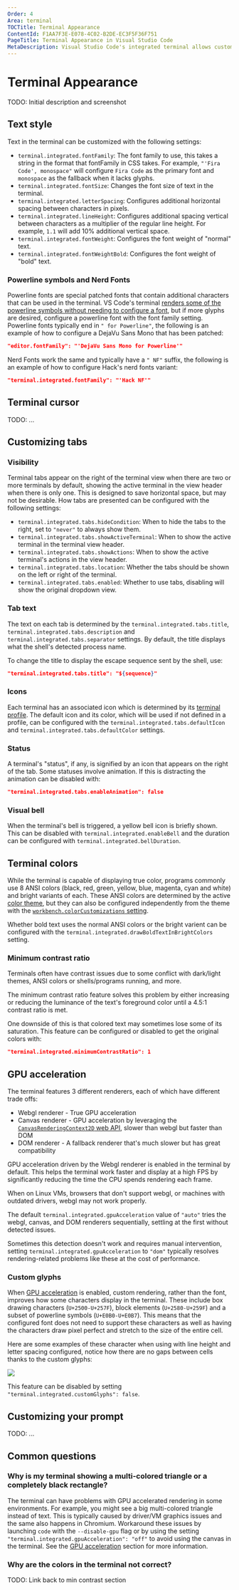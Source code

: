 ```yaml
---
Order: 4
Area: terminal
TOCTitle: Terminal Appearance
ContentId: F1AA7F3E-E078-4C02-B2DE-EC3F5F36F751
PageTitle: Terminal Appearance in Visual Studio Code
MetaDescription: Visual Studio Code's integrated terminal allows customizing its appearance in various ways.
---
```

# Terminal Appearance

TODO: Initial description and screenshot

## Text style

Text in the terminal can be customized with the following settings:

- `terminal.integrated.fontFamily`: The font family to use, this takes a string in the format that fontFamily in CSS takes. For example, `"'Fira Code', monospace"` will configure `Fira Code` as the primary font and `monospace` as the fallback when it lacks glyphs.
- `terminal.integrated.fontSize`: Changes the font size of text in the terminal.
- `terminal.integrated.letterSpacing`: Configures additional horizontal spacing between characters in pixels.
- `terminal.integrated.lineHeight`: Configures additional spacing vertical between characters as a multiplier of the regular line height. For example, `1.1` will add 10% additional vertical space.
- `terminal.integrated.fontWeight`: Configures the font weight of "normal" text.
- `terminal.integrated.fontWeightBold`: Configures the font weight of "bold" text.

### Powerline symbols and Nerd Fonts

Powerline fonts are special patched fonts that contain additional characters that can be used in the terminal. VS Code's terminal [renders some of the powerline symbols without needing to configure a font](#_custom-glyphs), but if more glyphs are desired, configure a powerline font with the font family setting. Powerline fonts typically end in `" for Powerline"`, the following is an example of how to configure a DejaVu Sans Mono that has been patched:

```json
"editor.fontFamily": "'DejaVu Sans Mono for Powerline'"
```

Nerd Fonts work the same and typically have a `" NF"` suffix, the following is an example of how to configure Hack's nerd fonts variant:

```json
"terminal.integrated.fontFamily": "'Hack NF'"
```

## Terminal cursor

TODO: ...

## Customizing tabs

### Visibility

Terminal tabs appear on the right of the terminal view when there are two or more terminals by default, showing the active terminal in the view header when there is only one. This is designed to save horizontal space, but may not be desirable. How tabs are presented can be configured with the following settings:

- `terminal.integrated.tabs.hideCondition`: When to hide the tabs to the right, set to `"never"` to always show them.
- `terminal.integrated.tabs.showActiveTerminal`: When to show the active terminal in the terminal view header.
- `terminal.integrated.tabs.showActions`: When to show the active terminal's actions in the view header.
- `terminal.integrated.tabs.location`: Whether the tabs should be shown on the left or right of the terminal.
- `terminal.integrated.tabs.enabled`: Whether to use tabs, disabling will show the original dropdown view.

### Tab text

The text on each tab is determined by the `terminal.integrated.tabs.title`, `terminal.integrated.tabs.description` and `terminal.integrated.tabs.separator` settings. By default, the title displays what the shell's detected process name.

To change the title to display the escape sequence sent by the shell, use:

```json
"terminal.integrated.tabs.title": "${sequence}"
```

### Icons

Each terminal has an associated icon which is determined by its [terminal profile](https://code.visualstudio.com/docs/terminal/profiles). The default icon and its color, which will be used if not defined in a profile, can be configured with the `terminal.integrated.tabs.defaultIcon` and `terminal.integrated.tabs.defaultColor` settings.

### Status

A terminal's "status", if any, is signified by an icon that appears on the right of the tab. Some statuses involve animation. If this is distracting the animation can be disabled with:

```json
"terminal.integrated.tabs.enableAnimation": false
```

### Visual bell

When the terminal's bell is triggered, a yellow bell icon is briefly shown. This can be disabled with `terminal.integrated.enableBell` and the duration can be configured with `terminal.integrated.bellDuration`.

## Terminal colors

While the terminal is capable of displaying true color, programs commonly use 8 ANSI colors (black, red, green, yellow, blue, magenta, cyan and white) and bright variants of each. These ANSI colors are determined by the active [color theme](https://code.visualstudio.com/docs/getstarted/themes), but they can also be configured independently from the theme with the [`workbench.colorCustomizations` setting](https://code.visualstudio.com/docs/getstarted/themes#_workbench-colors).

Whether bold text uses the normal ANSI colors or the bright varient can be configured with the `terminal.integrated.drawBoldTextInBrightColors` setting.

### Minimum contrast ratio

Terminals often have contrast issues due to some conflict with dark/light themes, ANSI colors or shells/programs running, and more.

The minimum contrast ratio feature solves this problem by either increasing or reducing the luminance of the text's foreground color until a 4.5:1 contrast ratio is met.

One downside of this is that colored text may sometimes lose some of its saturation. This feature can be configured or disabled to get the original colors with:

```json
"terminal.integrated.minimumContrastRatio": 1
```

## GPU acceleration

The terminal features 3 different renderers, each of which have different trade offs:

- Webgl renderer - True GPU acceleration
- Canvas renderer - GPU acceleration by leveraging the [`CanvasRenderingContext2D` web API](https://developer.mozilla.org/en-US/docs/Web/API/CanvasRenderingContext2D), slower than webgl but faster than DOM
- DOM renderer - A fallback renderer that's much slower but has great compatibility

GPU acceleration driven by the Webgl renderer is enabled in the terminal by default. This helps the terminal work faster and display at a high FPS by significantly reducing the time the CPU spends rendering each frame. 

When on Linux VMs, browsers that don't support webgl, or machines with outdated drivers, webgl may not work properly.

The default `terminal.integrated.gpuAcceleration` value of `"auto"` tries the webgl, canvas, and DOM renderers sequentially, settling at the first without detected issues. 

Sometimes this detection doesn't work and requires manual intervention, setting `terminal.integrated.gpuAcceleration` to `"dom"` typically resolves rendering-related problems like these at the cost of performance.

### Custom glyphs

When [GPU acceleration](#_gpu-acceleration) is enabled, custom rendering, rather than the font, improves how some characters display in the terminal. These include box drawing characters (`U+2500-U+257F`), block elements (`U+2580-U+259F`) and a subset of powerline symbols (`U+E0B0-U+E0B7`). This means that the configured font does not need to support these characters as well as having the characters draw pixel perfect and stretch to the size of the entire cell.

Here are some examples of these character when using with line height and letter spacing configured, notice how there are no gaps between cells thanks to the custom glyphs:

![](images/appearance/custom-glyphs.png)

This feature can be disabled by setting `"terminal.integrated.customGlyphs": false`.

## Customizing your prompt

TODO: ...

## Common questions

### Why is my terminal showing a multi-colored triangle or a completely black rectangle?

The terminal can have problems with GPU accelerated rendering in some environments. For example, you might see a big multi-colored triangle instead of text. This is typically caused by driver/VM graphics issues and the same also happens in Chromium. Workaround these issues by launching `code` with the `--disable-gpu` flag or by using the setting `"terminal.integrated.gpuAcceleration": "off"` to avoid using the canvas in the terminal. See the [GPU acceleration](#_gpu-acceleration) section for more information.

### Why are the colors in the terminal not correct?

TODO: Link back to min contrast section